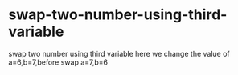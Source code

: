 # swap-two-number-using-third-variable
swap two number using third variable here we change the value of a=6,b=7,before swap a=7,b=6
